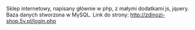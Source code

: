 Sklep internetowy, napisany głównie w php, z małymi dodatkami js, jquery. Baza danych stworzona w MySQL. Link do strony: http://zdinozi-shop.5v.pl/login.php
